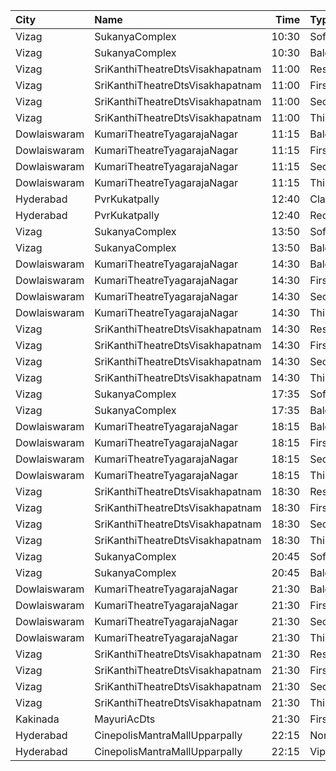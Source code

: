 | City         | Name                             |  Time | Type          | Price | Capacity | Booked |
| :----------- | :------------------------------- | ----: | :------------ | ----: | -------: | -----: |
| Vizag        | SukanyaComplex                   | 10:30 | Sofa          |  112₹ |       26 |     26 |
| Vizag        | SukanyaComplex                   | 10:30 | Balcony       |  112₹ |      239 |     54 |
| Vizag        | SriKanthiTheatreDtsVisakhapatnam | 11:00 | ReservedClass |   50₹ |      195 |     51 |
| Vizag        | SriKanthiTheatreDtsVisakhapatnam | 11:00 | FirstClass    |   40₹ |      167 |     59 |
| Vizag        | SriKanthiTheatreDtsVisakhapatnam | 11:00 | SecondClass   |   30₹ |      125 |    125 |
| Vizag        | SriKanthiTheatreDtsVisakhapatnam | 11:00 | ThirdClass    |   20₹ |      122 |    122 |
| Dowlaiswaram | KumariTheatreTyagarajaNagar      | 11:15 | Balcony       |  100₹ |      194 |    120 |
| Dowlaiswaram | KumariTheatreTyagarajaNagar      | 11:15 | FirstClass    |  100₹ |      191 |    109 |
| Dowlaiswaram | KumariTheatreTyagarajaNagar      | 11:15 | SecondClass   |   60₹ |       69 |     69 |
| Dowlaiswaram | KumariTheatreTyagarajaNagar      | 11:15 | ThirdClass    |   40₹ |      113 |    113 |
| Hyderabad    | PvrKukatpally                    | 12:40 | Classic       |  150₹ |      135 |    131 |
| Hyderabad    | PvrKukatpally                    | 12:40 | Recliner      |  300₹ |        9 |      9 |
| Vizag        | SukanyaComplex                   | 13:50 | Sofa          |  112₹ |       26 |     26 |
| Vizag        | SukanyaComplex                   | 13:50 | Balcony       |  112₹ |      239 |     54 |
| Dowlaiswaram | KumariTheatreTyagarajaNagar      | 14:30 | Balcony       |  100₹ |      194 |    120 |
| Dowlaiswaram | KumariTheatreTyagarajaNagar      | 14:30 | FirstClass    |  100₹ |      191 |    109 |
| Dowlaiswaram | KumariTheatreTyagarajaNagar      | 14:30 | SecondClass   |   60₹ |       69 |     69 |
| Dowlaiswaram | KumariTheatreTyagarajaNagar      | 14:30 | ThirdClass    |   40₹ |      113 |    113 |
| Vizag        | SriKanthiTheatreDtsVisakhapatnam | 14:30 | ReservedClass |   50₹ |      195 |     51 |
| Vizag        | SriKanthiTheatreDtsVisakhapatnam | 14:30 | FirstClass    |   40₹ |      167 |     59 |
| Vizag        | SriKanthiTheatreDtsVisakhapatnam | 14:30 | SecondClass   |   30₹ |      125 |    125 |
| Vizag        | SriKanthiTheatreDtsVisakhapatnam | 14:30 | ThirdClass    |   20₹ |      122 |    122 |
| Vizag        | SukanyaComplex                   | 17:35 | Sofa          |  112₹ |       26 |     26 |
| Vizag        | SukanyaComplex                   | 17:35 | Balcony       |  112₹ |      239 |     54 |
| Dowlaiswaram | KumariTheatreTyagarajaNagar      | 18:15 | Balcony       |  100₹ |      194 |    120 |
| Dowlaiswaram | KumariTheatreTyagarajaNagar      | 18:15 | FirstClass    |  100₹ |      191 |    109 |
| Dowlaiswaram | KumariTheatreTyagarajaNagar      | 18:15 | SecondClass   |   60₹ |       69 |     69 |
| Dowlaiswaram | KumariTheatreTyagarajaNagar      | 18:15 | ThirdClass    |   40₹ |      113 |    113 |
| Vizag        | SriKanthiTheatreDtsVisakhapatnam | 18:30 | ReservedClass |   50₹ |      195 |     51 |
| Vizag        | SriKanthiTheatreDtsVisakhapatnam | 18:30 | FirstClass    |   40₹ |      167 |     59 |
| Vizag        | SriKanthiTheatreDtsVisakhapatnam | 18:30 | SecondClass   |   30₹ |      125 |    125 |
| Vizag        | SriKanthiTheatreDtsVisakhapatnam | 18:30 | ThirdClass    |   20₹ |      122 |    122 |
| Vizag        | SukanyaComplex                   | 20:45 | Sofa          |  112₹ |       26 |     26 |
| Vizag        | SukanyaComplex                   | 20:45 | Balcony       |  112₹ |      239 |     54 |
| Dowlaiswaram | KumariTheatreTyagarajaNagar      | 21:30 | Balcony       |  100₹ |      194 |    120 |
| Dowlaiswaram | KumariTheatreTyagarajaNagar      | 21:30 | FirstClass    |  100₹ |      191 |    109 |
| Dowlaiswaram | KumariTheatreTyagarajaNagar      | 21:30 | SecondClass   |   60₹ |       69 |     69 |
| Dowlaiswaram | KumariTheatreTyagarajaNagar      | 21:30 | ThirdClass    |   40₹ |      113 |    113 |
| Vizag        | SriKanthiTheatreDtsVisakhapatnam | 21:30 | ReservedClass |   50₹ |      195 |     51 |
| Vizag        | SriKanthiTheatreDtsVisakhapatnam | 21:30 | FirstClass    |   40₹ |      167 |     59 |
| Vizag        | SriKanthiTheatreDtsVisakhapatnam | 21:30 | SecondClass   |   30₹ |      125 |    125 |
| Vizag        | SriKanthiTheatreDtsVisakhapatnam | 21:30 | ThirdClass    |   20₹ |      122 |    122 |
| Kakinada     | MayuriAcDts                      | 21:30 | FirstClass    |  100₹ |      296 |      1 |
| Hyderabad    | CinepolisMantraMallUpparpally    | 22:15 | Normal        |  150₹ |      155 |     18 |
| Hyderabad    | CinepolisMantraMallUpparpally    | 22:15 | Vip           |  250₹ |       11 |      1 |